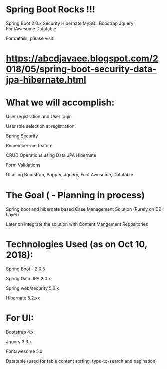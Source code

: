 # Spring Boot Rocks !!!

Spring Boot 2.0.x Security Hibernate MySQL Boostrap Jquery FontAwesome Datatable


For details, please visit: 

# https://abcdjavaee.blogspot.com/2018/05/spring-boot-security-data-jpa-hibernate.html


# What we will accomplish:

User registration and User login

User role selection at registration

Spring Security

Remember-me feature

CRUD Operations using Data JPA Hibernate

Form Validations

UI using Bootstrap, Popper, Jquery, Font Awesome, Datatable


# The Goal ( - Planning in process)

Spring boot and hibernate based Case Management Solution (Purely on DB Layer)

Later on integrate the solution with Content Mangement Repositories


# Technologies Used (as on Oct 10, 2018):

Spring Boot - 2.0.5

Spring Data JPA 2.0.x

Spring web/security 5.0.x

Hibernate 5.2.xx

# For UI: 

Bootstrap 4.x 

Jquery 3.3.x 

Fontawesome 5.x 

Datatable (used for table content sorting, type-to-search and pagination)
